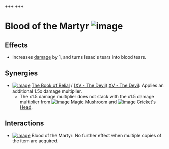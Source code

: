 +++
+++

 # Blood of the Martyr ![image](/image/Blood_of_the_Martyr.png) 

Effects
---------


* Increases [damage](/wiki/Damage "Damage") by 1, and turns Isaac's tears into blood tears.


Synergies
-----------


* [![image](/image/The_Book_of_Belial.png)](/wiki/The_Book_of_Belial "The Book of Belial") [The Book of Belial](/wiki/The_Book_of_Belial "The Book of Belial") / [(XV - The Devil)](/wiki/Cards_and_Runes "XV - The Devil") [XV - The Devil](/wiki/Cards_and_Runes "Cards and Runes"): Applies an additional 1.5x damage multiplier.
	+ The x1.5 damage multiplier does not stack with the x1.5 damage multiplier from [![image](/image/Magic_Mushroom.png)](/wiki/Magic_Mushroom "Magic Mushroom") [Magic Mushroom](/wiki/Magic_Mushroom "Magic Mushroom") and [![image](/image/Cricket%27s_Head.png)](/wiki/Cricket%27s_Head "Cricket's Head") [Cricket's Head](/wiki/Cricket%27s_Head "Cricket's Head").


Interactions
--------------


* [![image](/image/Blood_of_the_Martyr.png)](/wiki/Blood_of_the_Martyr "Blood of the Martyr") Blood of the Martyr: No further effect when multiple copies of the item are acquired.


